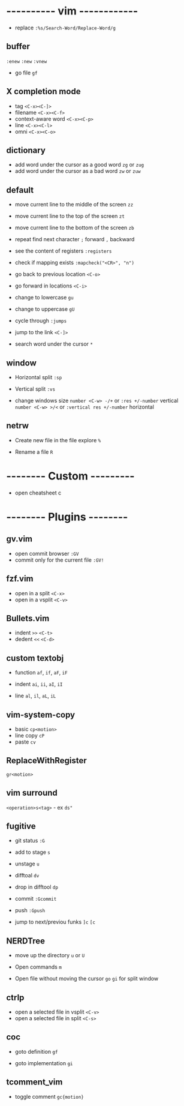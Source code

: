 # ---------- vim ------------
- replace
`:%s/Search-Word/Replace-Word/g`

## buffer
`:enew` `:new` `:vnew`
- go file
`gf`

## X completion mode
- tag 
`<C-x><C-]>`
- filename
`<C-x><C-f>`
- context-aware word
`<C-x><C-p>`
- line
`<C-x><C-l>`
- omni
`<C-x><C-o>`

## dictionary
- add word under the cursor as a good word
`zg` or `zug`
- add word under the cursor as a bad word
`zw` or `zuw`
## default
- move current line to the middle of the screen
`zz`

- move current line to the top of the screen
`zt`

- move current line to the bottom of the screen
`zb`

- repeat find next character
`;` forward
`,` backward

- see the content of registers
`:registers` 

- check if mapping exists
`:mapcheck("<CR>", "n")`

- go back to previous location
`<C-o>`

- go forward in locations
`<C-i>`

- change to lowercase
`gu`

- change to uppercase
`gU`

- cycle through
`:jumps`

- jump to the link
`<C-]>`

- search word under the cursor
`*`

## window
- Horizontal split
`:sp`

- Vertical split
`:vs`

- change windows size
`number <C-w> -/+` or `:res +/-number` vertical
`number <C-w> >/<` or `:vertical res +/-number` horizontal

## netrw
- Create new file in the file explore
`%`

- Rename a file
`R`

# -------- Custom ---------
- open cheatsheet
<leader>c

# -------- Plugins --------
## gv.vim
- open commit browser
`:GV`
- commit only for the current file
`:GV!`

## fzf.vim
- open in a split
`<C-x>`
- open in a vsplit
`<C-v>`

## Bullets.vim
- indent
`>>`
`<C-t>`
- dedent
`<<`
`<C-d>`

## custom textobj
- function
`af`, `if`, `aF`, `iF`

- indent
`ai`, `ii`, `aI`, `iI`

- line
`al`, `il`, `aL`, `iL`

## vim-system-copy
- basic
`cp<motion>`
- line copy
`cP`
- paste
`cv`

## ReplaceWithRegister
`gr<motion>`

## vim surround
`<operation>s<tag>` - ex `ds"`

## fugitive
- git status
`:G`

- add to stage
`s`

- unstage
`u`

- difftoal
`dv`

- drop in difftool
`dp`

- commit
`:Gcommit`

- push
`:Gpush`

- jump to next/previou funks
`]c` `[c`

## NERDTree
- move up the directory
`u` or `U`

- Open commands
`m`

- Open file without moving the cursor
`go`
`gi` for split window

## ctrlp
- open a selected file in vsplit
`<C-v>`
- open a selected file in split
`<C-s>`

## coc
- goto definition
`gf`

- goto implementation
`gi`

## tcomment_vim
- toggle comment
`gc{motion}`
